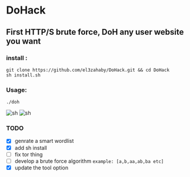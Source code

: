 # DoHack
First HTTP/S brute force, DoH any user website you want
-----

<!-- ### requirements:
```
sudo apt-get install tor
pip install --upgrade -r requirements.txt
``` -->

### install :
```
git clone https://github.com/el3zahaby/DoHack.git && cd DoHack
sh install.sh
```

### Usage:
```
./doh
```
![sh](https://github.com/el3zahaby/DoHack/blob/master/intro0.png)
![sh](https://github.com/el3zahaby/DoHack/blob/master/intro.png)

### TODO

- [x] genrate a smart wordlist
- [x] add sh install
- [ ] fix tor thing
- [ ] develop a brute force algorithm `example: [a,b,aa,ab,ba etc]`
- [x] update the tool option
